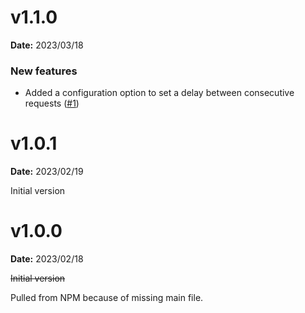 # v1.1.0
**Date:** 2023/03/18

### New features

* Added a configuration option to set a delay between consecutive requests ([#1](https://github.com/jreyesr/insomnia-plugin-batch-requests/issues/1))

# v1.0.1
**Date:** 2023/02/19

Initial version

# v1.0.0
**Date:** 2023/02/18

~~Initial version~~

Pulled from NPM because of missing main file.